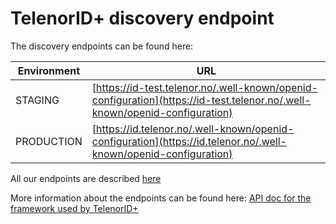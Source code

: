 # TelenorID\+ discovery endpoint

The discovery endpoints can be found here:

| Environment | URL                                                         |
|-------------|-------------------------------------------------------------|
| STAGING     | [https://id-test.telenor.no/.well-known/openid-configuration](https://id-test.telenor.no/.well-known/openid-configuration) |
| PRODUCTION  | [https://id.telenor.no/.well-known/openid-configuration](https://id.telenor.no/.well-known/openid-configuration)  |

All our endpoints are described [here](TelenorID_Plus_-_api.md)


More information about the endpoints can be found here: [API doc for the framework used by TelenorID\+](https://docs.duendesoftware.com/identityserver/v6/reference/endpoints/)